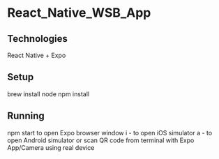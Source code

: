 # React_Native_WSB_App
## Technologies
React Native + Expo

## Setup
brew install node
npm install

## Running
npm start to open Expo browser window
i - to open iOS simulator
a - to open Android simulator
or scan QR code from terminal with Expo App/Camera using real device
